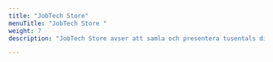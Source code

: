 ```yaml
---
title: "JobTech Store"
menuTitle: "JobTech Store "
weight: 7
description: "JobTech Store avser att samla och presentera tusentals digitala arbetsmarknadstjänster, allt på ett ställe."

---
```


